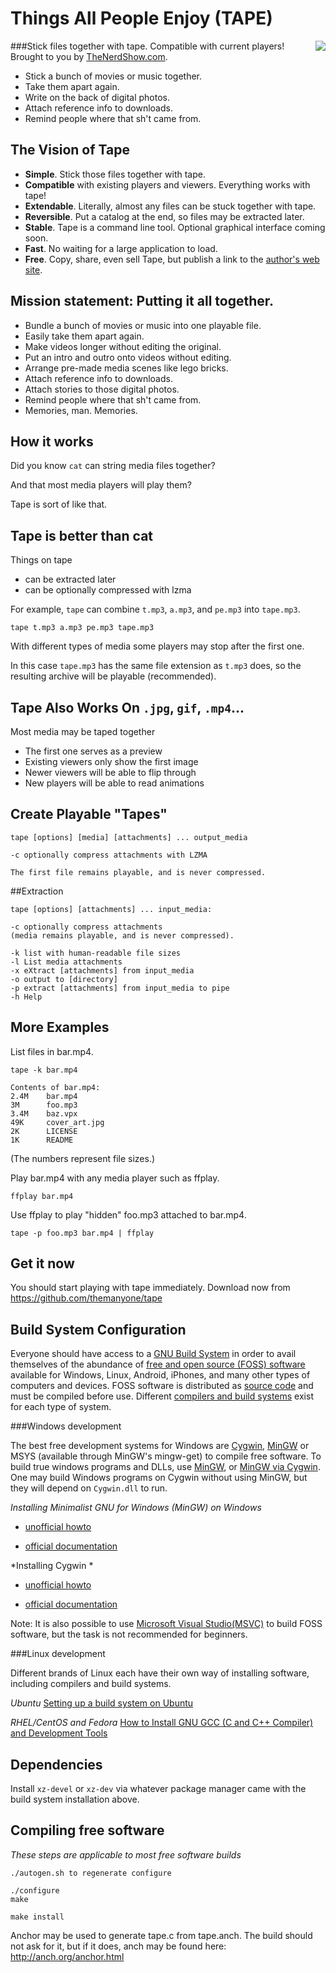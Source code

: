 
# Things All People Enjoy (TAPE)

###Stick files together with tape. Compatible with current players!
<img style="float:right" src="https://encrypted-tbn2.gstatic.com/images?q=tbn:ANd9GcRGxXrtxYkj6fjku-t4RsWpM8n8UUbsAKN7qpKCWd1eon1KlwFV">Brought to you by [TheNerdShow.com](http://thenerdshow.com).

* Stick a bunch of movies or music together.
* Take them apart again.
* Write on the back of digital photos.
* Attach reference info to downloads.
* Remind people where that sh't came from.

## The Vision of Tape

* **Simple**. Stick those files together with tape.
* **Compatible** with existing players and viewers. Everything works with tape!
* **Extendable**. Literally, almost any files can be stuck together with tape.
* **Reversible**. Put a catalog at the end, so files may be extracted later.
* **Stable**. Tape is a command line tool. Optional graphical interface coming soon.
* **Fast**. No waiting for a large application to load.
* **Free**. Copy, share, even sell Tape, but publish a link to the [author's web site](http://thenerdshow.com).

## Mission statement: Putting it all together.

* Bundle a bunch of movies or music into one playable file.
* Easily take them apart again.
* Make videos longer without editing the original.
* Put an intro and outro onto videos without editing.
* Arrange pre-made media scenes like lego bricks.
* Attach reference info to downloads.
* Attach stories to those digital photos.
* Remind people where that sh't came from.
* Memories, man. Memories.

## How it works

Did you know `cat` can string media files together?

And that most media players will play them?

Tape is sort of like that.

## Tape is better than cat
Things on tape

* can be extracted later
* can be optionally compressed with lzma

For example, `tape` can combine `t.mp3`, `a.mp3`, and `pe.mp3` into `tape.mp3`.

`tape t.mp3 a.mp3 pe.mp3 tape.mp3`

With different types of media some players may stop after the first one.

In this case `tape.mp3` has the same file extension as `t.mp3` does, so the resulting archive will be playable (recommended).

## Tape Also Works On `.jpg`, `gif`, `.mp4`...

Most media may be taped together

* The first one serves as a preview
* Existing viewers only show the first image
* Newer viewers will be able to flip through
* New players will be able to read animations

## Create Playable "Tapes" 
```
tape [options] [media] [attachments] ... output_media

-c optionally compress attachments with LZMA
      
The first file remains playable, and is never compressed.
```
##Extraction
```
tape [options] [attachments] ... input_media:

-c optionally compress attachments
(media remains playable, and is never compressed).

-k list with human-readable file sizes
-l List media attachments
-x eXtract [attachments] from input_media
-o output to [directory]
-p extract [attachments] from input_media to pipe
-h Help
```
## More Examples

List files in bar.mp4.

```
tape -k bar.mp4

Contents of bar.mp4:
2.4M    bar.mp4
3M      foo.mp3
3.4M    baz.vpx
49K     cover_art.jpg
2K      LICENSE
1K      README
```

(The numbers represent file sizes.)
        
Play bar.mp4 with any media player such as ffplay.

`ffplay bar.mp4`
        
Use ffplay to play "hidden" foo.mp3 attached to bar.mp4.

`tape -p foo.mp3 bar.mp4 | ffplay`

## Get it now

You should start playing with tape immediately. Download now from https://github.com/themanyone/tape

## Build System Configuration

Everyone should have access to a [GNU Build System](https://en.wikipedia.org/wiki/GNU_Build_System) in order to avail themselves of the abundance of [free and open source (FOSS) software](http://www.freeopensourcesoftware.org/index.php?title=Main_Page) available for Windows, Linux, Android, iPhones, and many other types of computers and devices. FOSS software is distributed as [source code](https://en.wikipedia.org/wiki/Source_code) and must be compiled before use. Different [compilers and build systems](https://en.wikipedia.org/wiki/Compiler) exist for each type of system.

###Windows development

The best free development systems for Windows are [Cygwin](http://www.cygwin.com/), [MinGW](http://blog.florianwolters.de/educational/2013/11/21/Installing-MinGW/) or MSYS (available through MinGW's mingw-get) to compile free software. To build true windows programs and DLLs, use [MinGW](http://www.mingw.org/), or [MinGW via Cygwin](https://www.ntu.edu.sg/home/ehchua/programming/howto/Cygwin_HowTo.html). One may build Windows programs on Cygwin without using MinGW, but they will depend on `Cygwin.dll` to run.

*Installing Minimalist GNU for Windows (MinGW) on Windows*

* [unofficial howto](http://blog.florianwolters.de/educational/2013/11/21/Installing-MinGW/)

* [official documentation](http://www.mingw.org/wiki/howto_install_the_mingw_gcc_compiler_suite)

*Installing Cygwin *

* [unofficial howto](https://www.ntu.edu.sg/home/ehchua/programming/howto/Cygwin_HowTo.html)

* [official documentation](http://www.cygwin.com/)

Note: It is also possible to use [Microsoft Visual Studio(MSVC)](https://folti.blogs.balabit.com/2009/08/compiling-autoconfmake-projects-under-msvc-part-one/) to build FOSS software, but the task is not recommended for beginners.

###Linux development

Different brands of Linux each have their own way of installing software, including compilers and build systems.

*Ubuntu* [Setting up a build system on Ubuntu](https://help.ubuntu.com/community/CompilingEasyHowTo)

*RHEL/CentOS and Fedora* [How to Install GNU GCC (C and C++ Compiler) and Development Tools](http://www.tecmint.com/install-c-c-compiler-and-development-tool-in-centos-fedora-redhat/)

## Dependencies

Install `xz-devel` or `xz-dev` via whatever package manager came with the build system installation above.

## Compiling free software

*These steps are applicable to most free software builds*

```
./autogen.sh to regenerate configure

./configure
make

make install
```
Anchor may be used to generate tape.c from tape.anch. The build should not ask for it, but if it does, anch may be found here:
http://anch.org/anchor.html

